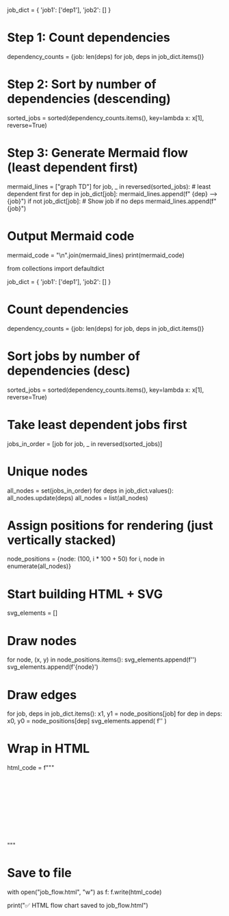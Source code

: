 job_dict = {
    'job1': ['dep1'],
    'job2': []
}

# Step 1: Count dependencies
dependency_counts = {job: len(deps) for job, deps in job_dict.items()}

# Step 2: Sort by number of dependencies (descending)
sorted_jobs = sorted(dependency_counts.items(), key=lambda x: x[1], reverse=True)

# Step 3: Generate Mermaid flow (least dependent first)
mermaid_lines = ["graph TD"]
for job, _ in reversed(sorted_jobs):  # least dependent first
    for dep in job_dict[job]:
        mermaid_lines.append(f"    {dep} --> {job}")
    if not job_dict[job]:  # Show job if no deps
        mermaid_lines.append(f"    {job}")

# Output Mermaid code
mermaid_code = "\n".join(mermaid_lines)
print(mermaid_code)



from collections import defaultdict

job_dict = {
    'job1': ['dep1'],
    'job2': []
}

# Count dependencies
dependency_counts = {job: len(deps) for job, deps in job_dict.items()}

# Sort jobs by number of dependencies (desc)
sorted_jobs = sorted(dependency_counts.items(), key=lambda x: x[1], reverse=True)

# Take least dependent jobs first
jobs_in_order = [job for job, _ in reversed(sorted_jobs)]

# Unique nodes
all_nodes = set(jobs_in_order)
for deps in job_dict.values():
    all_nodes.update(deps)
all_nodes = list(all_nodes)

# Assign positions for rendering (just vertically stacked)
node_positions = {node: (100, i * 100 + 50) for i, node in enumerate(all_nodes)}

# Start building HTML + SVG
svg_elements = []

# Draw nodes
for node, (x, y) in node_positions.items():
    svg_elements.append(f'<circle cx="{x}" cy="{y}" r="20" fill="lightblue" />')
    svg_elements.append(f'<text x="{x}" y="{y+5}" text-anchor="middle" font-size="12">{node}</text>')

# Draw edges
for job, deps in job_dict.items():
    x1, y1 = node_positions[job]
    for dep in deps:
        x0, y0 = node_positions[dep]
        svg_elements.append(
            f'<line x1="{x0}" y1="{y0}" x2="{x1}" y2="{y1}" stroke="black" marker-end="url(#arrow)" />'
        )

# Wrap in HTML
html_code = f"""
<!DOCTYPE html>
<html>
<head>
    <title>Job Flow</title>
</head>
<body>
    <svg width="800" height="{len(all_nodes)*120}">
        <defs>
            <marker id="arrow" markerWidth="10" markerHeight="7" refX="10" refY="3.5"
                    orient="auto">
                <polygon points="0 0, 10 3.5, 0 7" fill="black" />
            </marker>
        </defs>
        {''.join(svg_elements)}
    </svg>
</body>
</html>
"""

# Save to file
with open("job_flow.html", "w") as f:
    f.write(html_code)

print("✅ HTML flow chart saved to job_flow.html")

